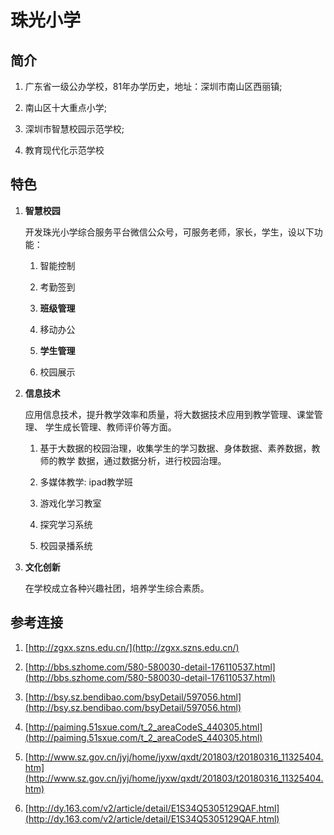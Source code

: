 # 珠光小学

## 简介

1.  广东省一级公办学校，81年办学历史，地址：深圳市南山区西丽镇;

1.  南山区十大重点小学;

1.  深圳市智慧校园示范学校;

1.  教育现代化示范学校

## 特色

1.  **智慧校园**

    开发珠光小学综合服务平台微信公众号，可服务老师，家长，学生，设以下功能：

    1.  智能控制

    1.  考勤签到

    1.  **班级管理**

    1.  移动办公

    1.  **学生管理**

    1.  校园展示

1.  **信息技术**

    应用信息技术，提升教学效率和质量，将大数据技术应用到教学管理、课堂管理、
    学生成长管理、教师评价等方面。

    1.  基于大数据的校园治理，收集学生的学习数据、身体数据、素养数据，教师的教学
        数据，通过数据分析，进行校园治理。

    1.  多媒体教学: ipad教学班

    1.  游戏化学习教室

    1.  探究学习系统

    1.  校园录播系统


1.  **文化创新**

    在学校成立各种兴趣社团，培养学生综合素质。


## 参考连接

1. [http://zgxx.szns.edu.cn/](http://zgxx.szns.edu.cn/)

1.  [http://bbs.szhome.com/580-580030-detail-176110537.html](http://bbs.szhome.com/580-580030-detail-176110537.html)

1.  [http://bsy.sz.bendibao.com/bsyDetail/597056.html](http://bsy.sz.bendibao.com/bsyDetail/597056.html)

1.  [http://paiming.51sxue.com/t_2_areaCodeS_440305.html](http://paiming.51sxue.com/t_2_areaCodeS_440305.html)

1.  [http://www.sz.gov.cn/jyj/home/jyxw/qxdt/201803/t20180316_11325404.htm](http://www.sz.gov.cn/jyj/home/jyxw/qxdt/201803/t20180316_11325404.htm)

1.  [http://dy.163.com/v2/article/detail/E1S34Q5305129QAF.html](http://dy.163.com/v2/article/detail/E1S34Q5305129QAF.html)



